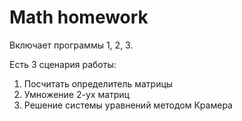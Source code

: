 # Math homework

Включает программы 1, 2, 3.

Есть 3 сценария работы:

1. Посчитать определитель матрицы
2. Умножение 2-ух матриц
3. Решение системы уравнений методом Крамера